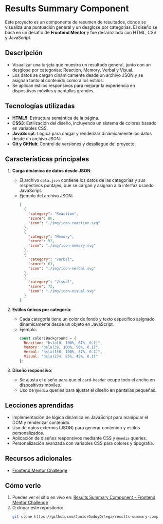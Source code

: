 # Results Summary Component

Este proyecto es un componente de resumen de resultados, donde se visualiza una puntuación general y un desglose por categorías. El diseño se basa en un desafío de **Frontend Mentor** y fue desarrollado con HTML, CSS y JavaScript.

## Descripción
- Visualizar una tarjeta que muestra un resultado general, junto con un desglose por categorías: Reaction, Memory, Verbal y Visual.
- Los datos se cargan dinámicamente desde un archivo JSON y se asignan tanto al contenido como a los estilos.
- Se aplican estilos responsivos para mejorar la experiencia en dispositivos móviles y pantallas grandes.

## Tecnologías utilizadas
- **HTML5**: Estructura semántica de la página.
- **CSS3**: Estilización del diseño, incluyendo un sistema de colores basado en variables CSS.
- **JavaScript**: Lógica para cargar y renderizar dinámicamente los datos desde un archivo JSON.
- **Git y GitHub**: Control de versiones y despliegue del proyecto.

## Características principales
1. **Carga dinámica de datos desde JSON**:
   - El archivo `data.json` contiene los datos de las categorías y sus respectivos puntajes, que se cargan y asignan a la interfaz usando JavaScript.
   - Ejemplo del archivo JSON:
     ```json
     [
       {
         "category": "Reaction",
         "score": 80,
         "icon": "./img/icon-reaction.svg"
       },
       {
         "category": "Memory",
         "score": 92,
         "icon": "./img/icon-memory.svg"
       },
       {
         "category": "Verbal",
         "score": 61,
         "icon": "./img/icon-verbal.svg"
       },
       {
         "category": "Visual",
         "score": 72,
         "icon": "./img/icon-visual.svg"
       }
     ]
     ```

2. **Estilos únicos por categoría**:
   - Cada categoría tiene un color de fondo y texto específico asignado dinámicamente desde un objeto en JavaScript.
   - Ejemplo:
     ```javascript
     const colorsBackground = {
       Reaction: "hsla(0, 100%, 67%, 0.1)",
       Memory: "hsla(39, 100%, 56%, 0.1)",
       Verbal: "hsla(166, 100%, 37%, 0.1)",
       Visual: "hsla(234, 85%, 45%, 0.1)"
     };
     ```

3. **Diseño responsivo**:
   - Se ajusta el diseño para que el `card-header` ocupe todo el ancho en dispositivos móviles.
   - Uso de `@media` queries para ajustar el diseño en pantallas pequeñas.

## Lecciones aprendidas
- Implementación de lógica dinámica en JavaScript para manipular el DOM y renderizar contenido.
- Uso de datos externos (JSON) para generar contenido y estilos personalizados.
- Aplicación de diseños responsivos mediante CSS y `@media` queries.
- Personalización avanzada con variables CSS para colores y tipografía.

## Recursos adicionales
- [Frontend Mentor Challenge](https://www.frontendmentor.io/challenges/results-summary-component-CE_K6s0maV)

## Cómo verlo
1. Puedes ver el sitio en vivo en: [Results Summary Component - Frontend Mentor Challenge](https://juniorgodoyortega.github.io/results-summary-component/)
2. O clonar este repositorio:
   ```bash
   git clone https://github.com/JuniorGodoyOrtega/results-summary-component.git
